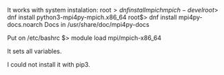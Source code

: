 It works with system instalation:
root$> dnf install mpich mpich-devel
root$> dnf install python3-mpi4py-mpich.x86_64
root$> dnf install mpi4py-docs.noarch
Docs in /usr/share/doc/mpi4py-docs

Put on /etc/bashrc
$> module load mpi/mpich-x86_64

It sets all variables.

I could not install it with pip3.


